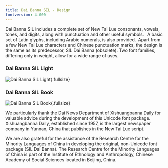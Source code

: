 ```yaml
---
title: Dai Banna SIL - Design
fontversion: 4.000
---
```


Dai Banna SIL includes a complete set of New Tai Lue consonants, vowels, tones, and digits, along with punctuation and other useful symbols.  A basic set of Latin glyphs, including Arabic numerals, is also provided. Apart from a few New Tai Lue characters and Chinese punctuation marks, the design is the same as its predecessor, SIL Dai Banna (obsolete). Two font families, differing only in weight, allow for a wide range of uses.

### Dai Banna SIL Light

![Dai Banna SIL Light](assets/images/dbsil_light.png){.fullsize}
<!-- PRODUCT SITE IMAGE SRC https://software.sil.org/wp/wp-content/uploads/2019/04/dbsil_light.png -->
<!-- <figcaption>Dai Banna SIL Light</figcaption> -->

### Dai Banna SIL Book

![Dai Banna SIL Book](assets/images/dbsil_book.png){.fullsize}
<!-- PRODUCT SITE IMAGE SRC https://software.sil.org/wp/wp-content/uploads/2019/04/dbsil_book.png -->
<!-- <figcaption>Dai Banna SIL Book</figcaption> -->

We particularly thank the Dai News Department of Xishuangbanna Daily for valuable advice during the development of this Unicode font package.  Xishuangbanna Daily, established since 1957, is the largest newspaper company in Yunnan, China that publishes in the New Tai Lue script.

We are also grateful for the assistance of the Research Centre for the Minority Languages of China in developing the original, non-Unicode font package (SIL Dai Banna).  The Research Centre for the Minority Languages of China is part of the Institute of Ethnology and Anthropology, Chinese Academy of Social Sciences located in Beijing, China.
